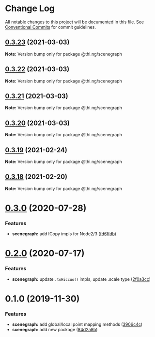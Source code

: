 # Change Log

All notable changes to this project will be documented in this file.
See [Conventional Commits](https://conventionalcommits.org) for commit guidelines.

## [0.3.23](https://github.com/thi-ng/umbrella/compare/@thi.ng/scenegraph@0.3.22...@thi.ng/scenegraph@0.3.23) (2021-03-03)

**Note:** Version bump only for package @thi.ng/scenegraph





## [0.3.22](https://github.com/thi-ng/umbrella/compare/@thi.ng/scenegraph@0.3.21...@thi.ng/scenegraph@0.3.22) (2021-03-03)

**Note:** Version bump only for package @thi.ng/scenegraph





## [0.3.21](https://github.com/thi-ng/umbrella/compare/@thi.ng/scenegraph@0.3.20...@thi.ng/scenegraph@0.3.21) (2021-03-03)

**Note:** Version bump only for package @thi.ng/scenegraph





## [0.3.20](https://github.com/thi-ng/umbrella/compare/@thi.ng/scenegraph@0.3.19...@thi.ng/scenegraph@0.3.20) (2021-03-03)

**Note:** Version bump only for package @thi.ng/scenegraph





## [0.3.19](https://github.com/thi-ng/umbrella/compare/@thi.ng/scenegraph@0.3.18...@thi.ng/scenegraph@0.3.19) (2021-02-24)

**Note:** Version bump only for package @thi.ng/scenegraph





## [0.3.18](https://github.com/thi-ng/umbrella/compare/@thi.ng/scenegraph@0.3.17...@thi.ng/scenegraph@0.3.18) (2021-02-20)

**Note:** Version bump only for package @thi.ng/scenegraph





# [0.3.0](https://github.com/thi-ng/umbrella/compare/@thi.ng/scenegraph@0.2.1...@thi.ng/scenegraph@0.3.0) (2020-07-28)


### Features

* **scenegraph:** add ICopy impls for Node2/3 ([fd6ffdb](https://github.com/thi-ng/umbrella/commit/fd6ffdb531886e53711de77c2df00c447ea65448))





# [0.2.0](https://github.com/thi-ng/umbrella/compare/@thi.ng/scenegraph@0.1.27...@thi.ng/scenegraph@0.2.0) (2020-07-17)


### Features

* **scenegraph:** update `.toHiccuo()` impls, update .scale type ([2f0a3cc](https://github.com/thi-ng/umbrella/commit/2f0a3cc6286bf8492c74c4497f13fe300980c353))





# 0.1.0 (2019-11-30)

### Features

* **scenegraph:** add global/local point mapping methods ([3906c4c](https://github.com/thi-ng/umbrella/commit/3906c4c68c541aa84bc407235c3fe3fdf3e2debe))
* **scenegraph:** add new package ([84d2a8b](https://github.com/thi-ng/umbrella/commit/84d2a8b96aeb7e8dd119be4fbc0c8c8277dc1990))
